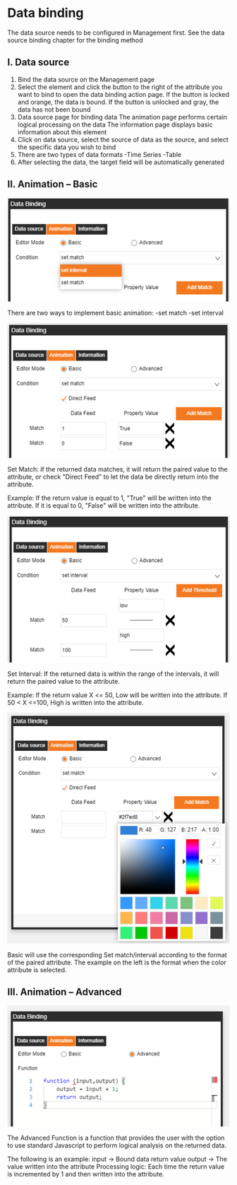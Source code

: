 # Data binding
The data source needs to be configured in Management first. See the data source binding chapter for the binding method

## I.	Data source

1.	Bind the data source on the Management page
2.	Select the element and click the button to the right of the attribute you want to bind to open the data binding action page.
If the button is locked and orange, the data is bound. If the button is unlocked and gray, the data has not been bound
3.	Data source page for binding data
 The animation page performs certain logical processing on the data
 The information page displays basic information about this element
4.	Click on data source, select the source of data as the source, and select the specific data you wish to bind
5.	There are two types of data formats
		-Time Series
-Table
6.	After selecting the data, the target field will be automatically generated


## II.	Animation – Basic

![动画Basicv2.png](d_01.png)

There are two ways to implement basic animation:
-set match
-set interval

![setMatchv2.png](d_02.png)

Set Match:
if the returned data matches, it will return the paired value to the attribute, or check "Direct Feed" to let the data be directly return into the attribute.

Example:
If the return value is equal to 1, "True" will be written into the attribute.                                       If it is equal to 0, "False" will be written into the attribute.

![setIntervalv2.png](d_03.png)

Set Interval:
If the returned data is within the range of the intervals, it will return the paired value to the attribute.

Example: 
If the return value X <= 50, Low will be written into the attribute.
If 50 < X <=100, High is written into the attribute.

![绑定颜色属性v2.png](d_04.png)

Basic will use the corresponding Set match/interval according to the format of the paired attribute.
The example on the left is the format when the color attribute is selected.



## III.	Animation – Advanced

![动画Advancedv2.png](d_05.png)

The Advanced Function is a function that provides the user with the option to use standard Javascript to perform logical analysis on the returned data.

The following is an example:
input -> Bound data return value
output -> The value written into the attribute
Processing logic: Each time the return value is incremented by 1 and then written into the attribute.